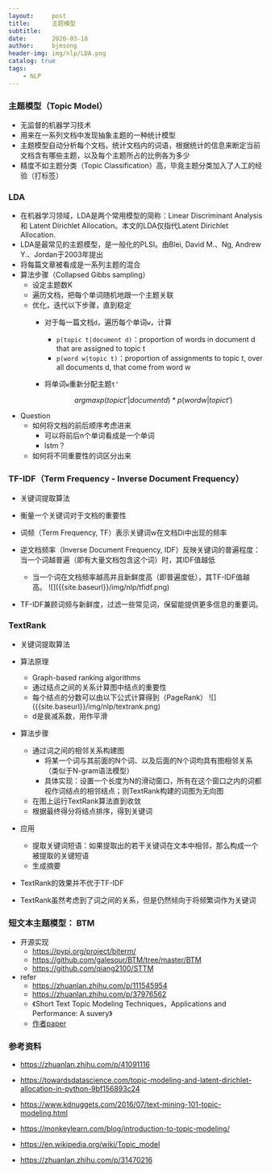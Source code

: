 ```yaml
---
layout:     post
title:      主题模型
subtitle:   
date:       2020-03-18
author:     bjmsong
header-img: img/nlp/LDA.png
catalog: true
tags:
    - NLP
---
```




### 主题模型（Topic Model）

- 无监督的机器学习技术
- 用来在一系列文档中发现抽象主题的一种统计模型
- 主题模型自动分析每个文档，统计文档内的词语，根据统计的信息来断定当前文档含有哪些主题，以及每个主题所占的比例各为多少
- 精度不如主题分类（Topic Classification）高，毕竟主题分类加入了人工的经验（打标签）



### LDA

- 在机器学习领域，LDA是两个常用模型的简称：Linear Discriminant Analysis 和 Latent Dirichlet Allocation。本文的LDA仅指代Latent Dirichlet Allocation. 
- LDA是最常见的主题模型，是一般化的PLSI。由Blei, David M.、Ng, Andrew Y.、Jordan于2003年提出
- 将每篇文章被看成是一系列主题的混合
- 算法步骤（Collapsed Gibbs sampling）
  - 设定主题数K
  - 遍历文档，把每个单词随机地跟一个主题关联
  - 优化，迭代以下步骤，直到稳定
    - 对于每一篇文档`d`，遍历每个单词`w`，计算
      - `p(topic t|document d)`：proportion of words in document d that are assigned to topic t
      - `p(word w|topic t)`：proportion of assignments to topic t, over all documents d, that come from word w
      
    - 将单词`w`重新分配主题`t‘`
      
      
      $$
      argmax p(topic t’ | document d) * p(word w | topic t’)
      $$
- Question
  - 如何将文档的前后顺序考虑进来
    - 可以将前后n个单词看成是一个单词
    - lstm？
  - 如何将不同重要性的词区分出来



### TF-IDF（Term Frequency - Inverse Document Frequency）

- 关键词提取算法

- 衡量一个关键词对于文档的重要性

- 词频（Term Frequency, TF）表示关键词w在文档Di中出现的频率

- 逆文档频率（Inverse Document Frequency, IDF）反映关键词的普遍程度：当一个词越普遍（即有大量文档包含这个词）时，其IDF值越低

  <ul> 
  <li markdown="1"> 
  当一个词在文档频率越高并且新鲜度高（即普遍度低），其TF-IDF值越高。
  ![]({{site.baseurl}}/img/nlp/tfidf.png) 
  </li> 
  </ul> 

- TF-IDF兼顾词频与新鲜度，过滤一些常见词，保留能提供更多信息的重要词。

  

### TextRank

- 关键词提取算法

- 算法原理
  - Graph-based ranking algorithms
  - 通过结点之间的关系计算图中结点的重要性

  <ul> 
  <li markdown="1"> 
  每个结点的分数可以由以下公式计算得到（PageRank）
  ![]({{site.baseurl}}/img/nlp/textrank.png) 
  </li> 
  </ul> 

  - d是衰减系数，用作平滑

- 算法步骤

  - 通过词之间的相邻关系构建图
    - 将某一个词与其前面的N个词、以及后面的N个词均具有图相邻关系（类似于N-gram语法模型）
    - 具体实现：设置一个长度为N的滑动窗口，所有在这个窗口之内的词都视作词结点的相邻结点；则TextRank构建的词图为无向图
  - 在图上运行TextRank算法直到收敛
  - 根据最终得分将结点排序，得到关键词

- 应用
  - 提取关键词短语：如果提取出的若干关键词在文本中相邻，那么构成一个被提取的关键短语
  - 生成摘要
- TextRank的效果并不优于TF-IDF
- TextRank虽然考虑到了词之间的关系，但是仍然倾向于将频繁词作为关键词



### 短文本主题模型： BTM

- 开源实现
  - https://pypi.org/project/biterm/
  - https://github.com/galesour/BTM/tree/master/BTM
  - https://github.com/qiang2100/STTM
- refer
  - https://zhuanlan.zhihu.com/p/111545954
  - https://zhuanlan.zhihu.com/p/37976562
  - 《Short Text Topic Modeling Techniques，Applications and Performance: A suvery》
  - [作者paper](https://github.com/xiaohuiyan/xiaohuiyan.github.io)







### 参考资料

- https://zhuanlan.zhihu.com/p/41091116
- https://towardsdatascience.com/topic-modeling-and-latent-dirichlet-allocation-in-python-9bf156893c24

- https://www.kdnuggets.com/2016/07/text-mining-101-topic-modeling.html

- https://monkeylearn.com/blog/introduction-to-topic-modeling/

- https://en.wikipedia.org/wiki/Topic_model

- https://zhuanlan.zhihu.com/p/31470216

  

  


